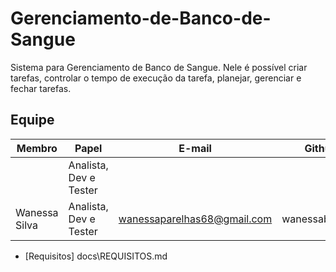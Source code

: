 # Gerenciamento-de-Banco-de-Sangue

Sistema para Gerenciamento de Banco de Sangue. Nele é possível criar tarefas, controlar o tempo de execução da tarefa, planejar, gerenciar e fechar tarefas.

## Equipe

Membro   |   Papel   |   E-mail   |   Github |
| --- | --- | --- | --- |
              | Analista, Dev e Tester |                             |                |
Wanessa Silva  |  Analista, Dev e Tester  |  wanessaparelhas68@gmail.com  |  wanessabezerra  |

* [Requisitos] docs\REQUISITOS.md
